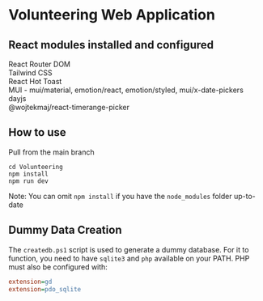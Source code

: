 # Volunteering Web Application

## React modules installed and configured
React Router DOM  
Tailwind CSS  
React Hot Toast  
MUI - mui/material, emotion/react, emotion/styled, mui/x-date-pickers  
dayjs  
@wojtekmaj/react-timerange-picker

## How to use
Pull from the main branch
```
cd Volunteering
npm install
npm run dev
```
Note: You can omit `npm install` if you have the `node_modules` folder up-to-date

## Dummy Data Creation
The `createdb.ps1` script is used to generate a dummy database. For it to function,
you need to have `sqlite3` and `php` available on your PATH. PHP must also be configured
with:
```ini
extension=gd
extension=pdo_sqlite
```
